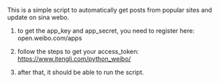 This is a simple script to automatically get posts from popular sites and update on sina webo.

1. to get the app_key and app_secret, you need to register here: open.weibo.com/apps

2. follow the steps to get your access_token: https://www.itengli.com/python_weibo/

3. after that, it should be able to run the script.
